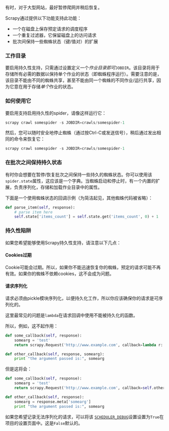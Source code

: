有时，对于大型网站，最好暂停爬网并稍后恢复。

Scrapy通过提供以下功能支持此功能：

- 一个在磁盘上保存预定请求的调度程序
- 一个重复过滤器，它保留磁盘上的访问请求
- 批次间保持一些蜘蛛状态（键/值对）的扩展

### 工作目录

要启用持久性支持，只需通过设置定义一个*作业目录即可*`JOBDIR`。该目录将用于存储所有必需的数据以保持单个作业的状态（即蜘蛛程序运行）。需要注意的是，该目录不能由不同的蜘蛛共享，甚至不能由同一个蜘蛛的不同作业/运行共享，因为它意在用于存储*单个*作业的状态。

### 如何使用它

要启用支持启用持久性的spider，请像这样运行它：

```python
scrapy crawl somespider -s JOBDIR=crawls/somespider-1
```

然后，您可以随时安全地停止蜘蛛（通过按Ctrl-C或发送信号），稍后通过发出相同的命令来恢复它：

```Python
scrapy crawl somespider -s JOBDIR=crawls/somespider-1
```

### 在批次之间保持持久状态

有时你会想要在暂停/恢复批次之间保持一些持久的蜘蛛状态。你可以使用该`spider.state`属性，这应该是一个字典。当蜘蛛启动和停止时，有一个内置的扩展，负责序列化，存储和加载作业目录中的属性。

下面是一个使用蜘蛛状态的回调示例（为简洁起见，其他蜘蛛代码被省略）：

```Python
def parse_item(self, response):
    # parse item here
    self.state['items_count'] = self.state.get('items_count', 0) + 1
```

### 持久性陷阱

如果您希望能够使用Scrapy持久性支持，请注意以下几点：

#### Cookies过期

Cookie可能会过期。所以，如果你不能迅速恢复你的蜘蛛，预定的请求可能不再有效。如果你的蜘蛛不依赖cookies，这不会成为问题。

#### 请求序列化

请求必须由pickle模块序列化，以便持久化工作，所以你应该确保你的请求是可序列化的。

这里最常见的问题是`lambda`在请求回调中使用不能被持久化的函数。

所以，例如，这不起作用：

```python
def some_callback(self, response):
    somearg = 'test'
    return scrapy.Request('http://www.example.com', callback=lambda r: self.other_callback(r, somearg))

def other_callback(self, response, somearg):
    print "the argument passed is:", somearg
```

但是这将会：

```python
def some_callback(self, response):
    somearg = 'test'
    return scrapy.Request('http://www.example.com', callback=self.other_callback, meta={'somearg': somearg})

def other_callback(self, response):
    somearg = response.meta['somearg']
    print "the argument passed is:", somearg
```

如果您希望记录无法序列化的请求，可以将该 [`SCHEDULER_DEBUG`](https://doc.scrapy.org/en/latest/topics/settings.html#std:setting-SCHEDULER_DEBUG)设置设置为`True`在项目的设置页面中。这是`False`默认的。

